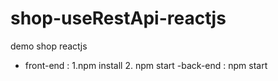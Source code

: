 # shop-useRestApi-reactjs
demo shop reactjs
- front-end : 1.npm install
  2. npm start
 -back-end : npm start
 
